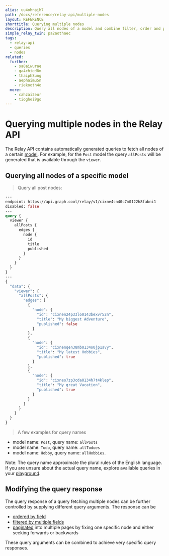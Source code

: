 ```yaml
---
alias: uu4ohnaih7
path: /docs/reference/relay-api/multiple-nodes
layout: REFERENCE
shorttitle: Querying multiple nodes
description: Query all nodes of a model and combine filter, order and pagination query arguments to exactly define what data you want to fetch.
simple_relay_twin: pa2aothaec
tags:
  - relay-api
  - queries
  - nodes
related:
  further:
    - sa8aiwurae
    - ga4chied8m
    - thaiph8ung
    - aephaimu5n
    - riekooth4o
  more:
    - cahzai2eur
    - tioghei9go
---
```


# Querying multiple nodes in the Relay API

The Relay API contains automatically generated queries to fetch all nodes of a certain [model](!alias-ij2choozae). For example, for the `Post` model the query `allPosts` will be generated that is available through the `viewer`.

## Querying all nodes of a specific model

> Query all post nodes:

```graphql
---
endpoint: https://api.graph.cool/relay/v1/cixne4sn40c7m0122h8fabni1
disabled: false
---
query {
  viewer {
    allPosts {
      edges {
        node {
          id
          title
          published
        }
      }
    }
  }
}
---
{
  "data": {
    "viewer": {
      "allPosts": {
        "edges": [
          {
            "node": {
              "id": "cixnen24p33lo0143bexvr52n",
              "title": "My biggest Adventure",
              "published": false
            }
          },
          {
            "node": {
              "id": "cixnenqen38mb0134o0jp1svy",
              "title": "My latest Hobbies",
              "published": true
            }
          },
          {
            "node": {
              "id": "cixneo7zp3cda0134h7t4klep",
              "title": "My great Vacation",
              "published": true
            }
          }
        ]
      }
    }
  }
}
```

> A few examples for query names
* model name: `Post`, query name: `allPosts`
* model name: `Todo`, query name: `allTodoes`
* model name: `Hobby`, query name: `allHobbies`.

Note: The query name approximate the plural rules of the English language. If you are unsure about the actual query name, explore available queries in your [playground](!alias-uh8shohxie#playground).

## Modifying the query response

The query response of a query fetching multiple nodes can be further controlled by supplying different query arguments. The response can be

* [ordered by field](!alias-sa8aiwurae)
* [filtered by multiple fields](!alias-aephaimu5n)
* [paginated](!alias-riekooth4o) into multiple pages by fixing one specific node and either seeking forwards or backwards

These query arguments can be combined to achieve very specific query responses.

